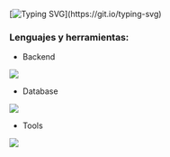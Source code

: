 [![Typing SVG](https://readme-typing-svg.demolab.com?font=Roboto&duration=4000&pause=500&color=F7F7F7&background=FFFFFF00&random=false&width=435&lines=BackEnd%2C+DevOps%2C+Cloud+y+Data.)](https://git.io/typing-svg)

<h3 align="left">Lenguajes y herramientas:</h3>

- Backend
<p align="left">
  <a href="https://skillicons.dev">
    <img src="https://skillicons.dev/icons?i=py,flask,django" />
  </a>
</p>

- Database
<p align="left">
  <a href="https://skillicons.dev">
    <img src="https://skillicons.dev/icons?i=mysql,postgresql" />
  </a>
</p>

- Tools
<p align="left">
  <a href="https://skillicons.dev">
    <img src="https://skillicons.dev/icons?i=git,github"/>
  </a>
</p>
